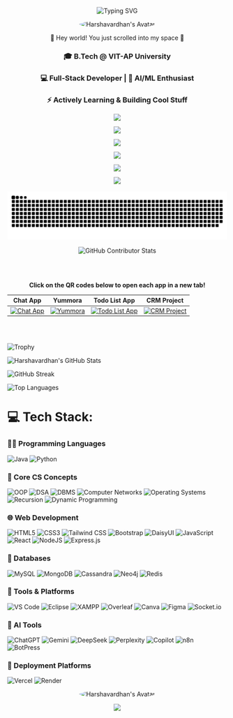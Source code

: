 
<p align="center">
  <img src="https://readme-typing-svg.demolab.com?font=Fira+Code&weight=600&size=24&pause=1000&center=true&vCenter=true&width=600&lines=Hi+I+am+Harsha;Welcome+to+My+Developer+Universe" alt="Typing SVG" />
</p>


<div align="center">

  <img src="https://github.com/user-attachments/assets/de1ec8a7-a761-40e7-b654-ed87dcbb5db0" width="200" alt="Harshavardhan's Avatar" style="border-radius: 50%;" />
  


  <p>👋 Hey world! You just scrolled into my space 🚀</p>

  <h3>🎓 B.Tech @ VIT-AP University</h3>
  <h3>💻 Full-Stack Developer | 🤖 AI/ML Enthusiast</h3>
  <h3>⚡ Actively Learning & Building Cool Stuff</h3>

</div>


<div align="center" style="display: flex; flex-direction: column; align-items: center; gap: 10px; max-width: 150px; margin: auto;">
  <a href="mailto:harshasai3003@gmail.com">
    <img src="https://img.shields.io/badge/-Email-FF0000?style=for-the-badge&logo=gmail&logoColor=white" />
  </a>
  <a href="https://linkedin.com/in/d-harshavardhan-sai">
    <img src="https://img.shields.io/badge/-LinkedIn-blue?style=for-the-badge&logo=linkedin&logoColor=white" />
  </a>
  <a href="https://leetcode.com/u/ap_22bce20069/">
    <img src="https://img.shields.io/badge/-LeetCode-FFA116?style=for-the-badge&logo=leetcode&logoColor=white" />
  </a>
  <a href="https://www.codechef.com/users/ap_22bce20069">
    <img src="https://img.shields.io/badge/-CodeChef-5B4638?style=for-the-badge&logo=codechef&logoColor=white" />
  </a>
  <a href="https://www.hackerrank.com/profile/ap_22bce20069">
    <img src="https://img.shields.io/badge/-HackerRank-2EC866?style=for-the-badge&logo=hackerrank&logoColor=white" />
  </a>
  <a href="https://instagram.com/ha_darling_ha">
    <img src="https://img.shields.io/badge/-Instagram-E4405F?style=for-the-badge&logo=instagram&logoColor=white" />
  </a>
</div>

<!-- Snake Contribution Animation -->
<p align="center">
  <img src="https://github.com/Platane/snk/raw/output/github-contribution-grid-snake.svg" alt="Contribution Snake Animation" />
</p>




<div align="center">
  <img src="https://github-contributor-stats.vercel.app/api?username=d-harshavardhan-sai&limit=5&theme=dark&combine_all_yearly_contributions=true" alt="GitHub Contributor Stats" />
</div>

<br><br>

<div align="center">

**Click on the QR codes below to open each app in a new tab!**

| Chat App | Yummora | Todo List App | CRM Project |
| -------- | ------- | ------------- | ----------- |
| [![Chat App](https://api.qrserver.com/v1/create-qr-code/?data=https://chat-app-3l00.onrender.com/&size=150x150)](https://chat-app-3l00.onrender.com/) | [![Yummora](https://api.qrserver.com/v1/create-qr-code/?data=https://yummora-frontend-1bnz.vercel.app/&size=150x150)](https://yummora-frontend-1bnz.vercel.app/) | [![Todo List App](https://api.qrserver.com/v1/create-qr-code/?data=https://todolistapp-frontend.vercel.app/&size=150x150)](https://todolistapp-frontend.vercel.app/) | [![CRM Project](https://api.qrserver.com/v1/create-qr-code/?data=https://crmdjango-r7iy.onrender.com/&size=150x150)](https://crmdjango-r7iy.onrender.com/) |

</div>


<br><br>







<!-- 🏆 GitHub Profile Trophy -->
![Trophy](https://github-profile-trophy.vercel.app/?username=d-harshavardhan-sai&theme=tokyonight&no-frame=true&title=Stars,Followers,Repositories,Commit,PullRequest,Issues&margin-w=10&margin-h=10)

 
  
<!-- 🚀 GitHub Stats -->
![Harshavardhan's GitHub Stats](https://github-readme-stats.vercel.app/api?username=d-harshavardhan-sai&theme=tokyonight&hide_border=false&include_all_commits=true&count_private=true&show_icons=true&cache_seconds=1800)


<!-- 🔥 GitHub Streak -->
![GitHub Streak](https://github-readme-streak-stats.herokuapp.com/?user=d-harshavardhan-sai&theme=tokyonight&hide_border=false)

<!-- 📊 Top Languages -->
![Top Languages](https://github-readme-stats.vercel.app/api/top-langs/?username=d-harshavardhan-sai&theme=tokyonight&hide_border=false&layout=compact&show_icons=true)





# 💻 Tech Stack:

### 👨‍💻 Programming Languages
![Java](https://img.shields.io/badge/Java-%23ED8B00.svg?style=for-the-badge&logo=openjdk&logoColor=white)
![Python](https://img.shields.io/badge/Python-3670A0?style=for-the-badge&logo=python&logoColor=ffdd54)

### 🧠 Core CS Concepts
![OOP](https://img.shields.io/badge/OOP-%23007ACC.svg?style=for-the-badge)
![DSA](https://img.shields.io/badge/DSA-%23FFA500.svg?style=for-the-badge)
![DBMS](https://img.shields.io/badge/DBMS-%23007ACC.svg?style=for-the-badge)
![Computer Networks](https://img.shields.io/badge/Computer%20Networks-%2300BFFF.svg?style=for-the-badge)
![Operating Systems](https://img.shields.io/badge/Operating%20Systems-%234285F4.svg?style=for-the-badge)
![Recursion](https://img.shields.io/badge/Recursion-%23FF6347.svg?style=for-the-badge)
![Dynamic Programming](https://img.shields.io/badge/Dynamic%20Programming-%23FF69B4.svg?style=for-the-badge)

### 🌐 Web Development
![HTML5](https://img.shields.io/badge/HTML5-%23E34F26.svg?style=for-the-badge&logo=html5&logoColor=white)
![CSS3](https://img.shields.io/badge/CSS3-%231572B6.svg?style=for-the-badge&logo=css3&logoColor=white)
![Tailwind CSS](https://img.shields.io/badge/Tailwind_CSS-%2338B2AC.svg?style=for-the-badge&logo=tailwind-css&logoColor=white)
![Bootstrap](https://img.shields.io/badge/Bootstrap-%237952B3.svg?style=for-the-badge&logo=bootstrap&logoColor=white)
![DaisyUI](https://img.shields.io/badge/DaisyUI-%23FFA500.svg?style=for-the-badge)
![JavaScript](https://img.shields.io/badge/JavaScript-%23323330.svg?style=for-the-badge&logo=javascript&logoColor=%23F7DF1E)
![React](https://img.shields.io/badge/React-%2320232a.svg?style=for-the-badge&logo=react&logoColor=%2361DAFB)
![NodeJS](https://img.shields.io/badge/Node.js-6DA55F?style=for-the-badge&logo=node.js&logoColor=white)
![Express.js](https://img.shields.io/badge/Express.js-%23404d59.svg?style=for-the-badge&logo=express&logoColor=%2361DAFB)

### 🧩 Databases
![MySQL](https://img.shields.io/badge/MySQL-4479A1.svg?style=for-the-badge&logo=mysql&logoColor=white)
![MongoDB](https://img.shields.io/badge/MongoDB-%234ea94b.svg?style=for-the-badge&logo=mongodb&logoColor=white)
![Cassandra](https://img.shields.io/badge/Cassandra-%231287B1.svg?style=for-the-badge&logo=apache-cassandra&logoColor=white)
![Neo4j](https://img.shields.io/badge/Neo4j-008CC1?style=for-the-badge&logo=neo4j&logoColor=white)
![Redis](https://img.shields.io/badge/Redis-%23DD0031.svg?style=for-the-badge&logo=redis&logoColor=white)

### 🧰 Tools & Platforms
![VS Code](https://img.shields.io/badge/VS_Code-%23007ACC.svg?style=for-the-badge&logo=visual-studio-code&logoColor=white)
![Eclipse](https://img.shields.io/badge/Eclipse-2C2255?style=for-the-badge&logo=eclipse&logoColor=white)
![XAMPP](https://img.shields.io/badge/XAMPP-FB7A24?style=for-the-badge&logo=xampp&logoColor=white)
![Overleaf](https://img.shields.io/badge/Overleaf-47A141?style=for-the-badge&logo=Overleaf&logoColor=white)
![Canva](https://img.shields.io/badge/Canva-%2300C4CC.svg?style=for-the-badge&logo=Canva&logoColor=white)
![Figma](https://img.shields.io/badge/Figma-%23F24E1E.svg?style=for-the-badge&logo=figma&logoColor=white)
![Socket.io](https://img.shields.io/badge/Socket.io-black?style=for-the-badge&logo=socket.io&badgeColor=010101)

### 🤖 AI Tools
![ChatGPT](https://img.shields.io/badge/ChatGPT-%234285F4.svg?style=for-the-badge&logo=openai&logoColor=white)
![Gemini](https://img.shields.io/badge/Gemini-%230073ff.svg?style=for-the-badge)
![DeepSeek](https://img.shields.io/badge/DeepSeek-AI-blue?style=for-the-badge)
![Perplexity](https://img.shields.io/badge/Perplexity-%230076D6.svg?style=for-the-badge)
![Copilot](https://img.shields.io/badge/Copilot-%23000000.svg?style=for-the-badge&logo=github&logoColor=white)
![n8n](https://img.shields.io/badge/n8n-%23EF4E4E.svg?style=for-the-badge&logo=n8n&logoColor=white)
![BotPress](https://img.shields.io/badge/BotPress-%23121011.svg?style=for-the-badge)

### 🚀 Deployment Platforms
![Vercel](https://img.shields.io/badge/Vercel-%23000000.svg?style=for-the-badge&logo=vercel&logoColor=white)
![Render](https://img.shields.io/badge/Render-%232B2E4A.svg?style=for-the-badge&logo=render&logoColor=white)


<p align="center"><img src="https://github.com/user-attachments/assets/13d4c03f-d82b-4276-863e-f396e67f4731" width="200" alt="Harshavardhan's Avatar" style="border-radius: 50%;" /></p>


<div align="center">
  <img src="https://quotes-github-readme.vercel.app/api?type=horizontal&theme=radical" />
</div>
